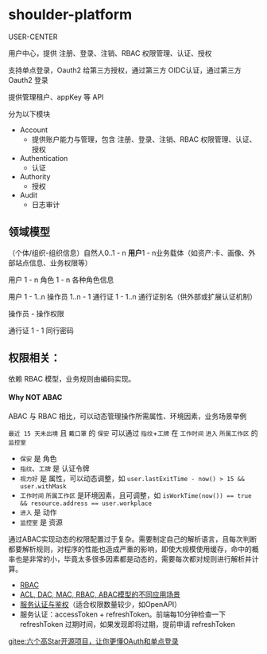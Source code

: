 # shoulder-platform

USER-CENTER

用户中心，提供 注册、登录、注销、RBAC 权限管理、认证、授权

支持单点登录，Oauth2 给第三方授权，通过第三方 OIDC认证，通过第三方 Oauth2 登录

提供管理租户、appKey 等 API

分为以下模块

- Account
    - 提供账户能力与管理，包含 注册、登录、注销、RBAC 权限管理、认证、授权
- Authentication
    - 认证
- Authority
    - 授权
- Audit
    - 日志审计


## 领域模型
（个体/组织-组织信息）自然人0..1 - n **用户**1 - n业务载体（如资产:卡、画像、外部站点信息、业务权限等）

用户 1 - n 角色 1 - n 各种角色信息

用户 1 - 1..n 操作员 1..n - 1 通行证 1 - 1..n 通行证别名（供外部或扩展认证机制）

操作员 - 操作权限

通行证 1 - 1 同行密码
 


## 权限相关：

依赖 RBAC 模型，业务规则由编码实现。


#### Why NOT ABAC
ABAC 与 RBAC 相比，可以动态管理操作所需属性、环境因素，业务场景举例

`最近 15 天未出境` 且 `戴口罩` 的 `保安` 可以通过 `指纹`+`工牌` 在 `工作时间` `进入` `所属工作区` 的 `监控室`

- `保安` 是 角色
- `指纹`、`工牌` 是 认证令牌
- `视力好` 是 属性，可以动态调整，如 `user.lastExitTime - now() > 15 && user.withMask` 
- `工作时间` `所属工作区` 是环境因素，且可调整，如 `isWorkTime(now()) == true && resource.address == user.workplace`
- `进入` 是 动作
- `监控室` 是 资源

通过ABAC实现动态的权限配置过于复杂。需要制定自己的解析语言，且每次判断都要解析规则，对程序的性能也造成严重的影响，即使大规模使用缓存，命中的概率也是非常的小，毕竟太多很多因素都是动态的，需要每次都对规则进行解析并计算。


- [RBAC](https://zhuanlan.zhihu.com/p/98559681)
- [ACL, DAC, MAC, RBAC, ABAC模型的不同应用场景](https://zhuanlan.zhihu.com/p/70548562)
- [服务认证与鉴权](https://zhuanlan.zhihu.com/p/101595143)（适合权限数量较少，如OpenAPI）
- 服务认证：accessToken + refreshToken。前端每10分钟检查一下 refreshToken 过期时间，如果发现即将过期，提前申请 refreshToken

[gitee:六个高Star开源项目，让你更懂OAuth和单点登录](https://zhuanlan.zhihu.com/p/187131269)